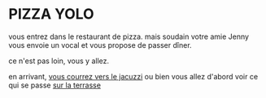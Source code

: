 # PIZZA YOLO

vous entrez dans le restaurant de pizza.
mais soudain votre amie Jenny vous envoie un vocal et vous propose de passer dîner.

ce n'est pas loin, vous y allez.

en arrivant, [vous courrez vers le jacuzzi](jacuzzi.md)
ou bien vous allez d'abord voir ce qui se passe [sur la terrasse](terrasse.md)
